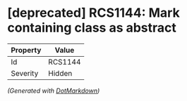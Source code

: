 # \[deprecated\] RCS1144: Mark containing class as abstract

| Property | Value   |
| -------- | ------- |
| Id       | RCS1144 |
| Severity | Hidden  |


*\(Generated with [DotMarkdown](http://github.com/JosefPihrt/DotMarkdown)\)*